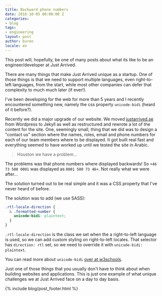 ```yaml
---
title: Backward phone numbers
date: 2016-10-05 00:00:00 Z
categories:
- blog
tags:
- engineering
layout: post
author: buren
locale: en
---
```


This post will, hopefully, be one of many posts about what its like to be an engineer/developer at Just Arrived.

There are many things that make Just Arrived unique as a startup. One of those things is that we need to support multiple languages, even right-to-left languages, from the start, while most other companies can defer that complexity to much much later (if ever!).

I've been developing for the web for more than 5 years and I recently encountered something new, namely the css property `unicode-bidi` (heard of it before?).

Recently we did a major upgrade of our website. We moved [justarrived.se](https://justarrived.se) from Wordpress to Jekyll as well as restructured and rewrote a lot of the content for the site.
One, seemingly small, thing that we did was to design a "contact us" section where the names, roles, email and phone numbers for each of our team members where to be displayed. It got built real fast and everything seemed to have worked up until we tested the site in Arabic.

> Houston we have a problem...

The problems was that phone numbers where displayed backwards! So `+46 73 500 0001` was displayed as `0001 500 73 46+`. Not really what we were after...

The solution turned out to be real simple and it was a CSS property that I've never heard of before.

The solution was to add (we use SASS):

```CSS
.rtl-locale-direction {
  & .formatted-number {
    unicode-bidi: plaintext;
  }
}
```

`.rtl-locale-direction` is the class we set when the a right-to-left language is used, so we can add custom styling on right-to-left locales. That selector has `direction: rtl` set, so we need to override it with `unicode-bidi: plaintext`.

You can read more about `unicode-bidi` [over at w3schools](http://www.w3schools.com/cssref/pr_text_unicode-bidi.asp).

Just one of those things that you usually don't have to think about when building websites and applications. This is just one example of what unique challenges we at Just Arrived face on a day to day basis.

{% include blog/post_footer.html %}
